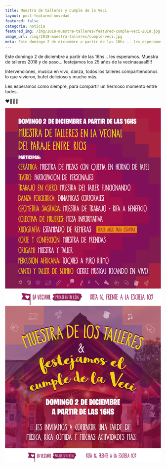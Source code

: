 ```yaml
---
title: Muestra de talleres y Cumple de la Veci
layout: post-featured-novedad
featured: false
categoria: noticia
featured_img: /img/2018-muestra-talleres/featured-cumple-veci-2018.jpg
image_url: /img/2018-muestra-talleres/cumple-veci.jpg
meta: Este domingo 2 de diciembre a partir de las 16hs .. les esperamos. Muestra de talleres 2018 y de paso... festejamos los 25 años de la vecinaaaaal!!!! 
--- 
```


Este domingo 2 de diciembre a partir de las 16hs .. les esperamos. Muestra de talleres 2018 y de paso... festejamos los 25 años de la vecinaaaaal!!!! 

Intervenciones, musica en vivo, danza, todos los talleres compartiendonos lo que vivieron, bufet delicioso y mucho más. 

Les esperamos como siempre, para compartir un hermoso momento entre todes.

❤️💙💜💚


<div style="position: relative; max-width: 610px; margin: 0 auto;">
	<div class="gallery col-3">
        <a style="width: 100%;" href="/img/2018-muestra-talleres/muestra-de-talleres-2018.jpg" data-fancybox="images" data-srcset="/img/2018-muestra-talleres/muestra-de-talleres-2018.jpg" class="item-gallery">
            <img src="/img/2018-muestra-talleres/muestra-de-talleres-2018.jpg" />
        </a>
    </div>
</div>

<div style="position: relative; max-width: 610px; margin: 0 auto;">
	<div class="gallery col-3">
        <a style="width: 100%;" href="/img/2018-muestra-talleres/cumple-veci.jpg" data-fancybox="images" data-srcset="/img/2018-muestra-talleres/cumple-veci.jpg" class="item-gallery">
            <img src="/img/2018-muestra-talleres/cumple-veci.jpg" />
        </a>
    </div>
</div>
